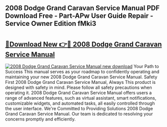 ## 2008 Dodge Grand Caravan Service Manual PDF Download Free - Part-APw User Guide Repair - Service Owner Edition fMki3

# <h2><a href="http://bc13022.oget.top/?id=2008+Dodge+Grand+Caravan+Service+Manual">🔗Download New 👉🔴 2008 Dodge Grand Caravan Service Manual</a></h2>

[![2008 Dodge Grand Caravan Service Manual new download](https://i.imgur.com/5g1atiW.png)](http://bc13022.oget.top/?id=2008+Dodge+Grand+Caravan+Service+Manual)
Your Path to Success This manual serves as your roadmap to confidently operating and maintaining your new 2008 Dodge Grand Caravan Service Manual. Safety First 2008 Dodge Grand Caravan Service Manual, Always This product is designed with safety in mind. Please follow all safety precautions when operating it. 2008 Dodge Grand Caravan Service Manual offers users a range of advanced features, such as virtual assistant, smart notifications, customizable widgets, and automated tasks, all easily controlled through the user interface. We're Committed to Providing Solutions 2008 Dodge Grand Caravan Service Manual. Our team is dedicated to resolving your concerns promptly and efficiently.
